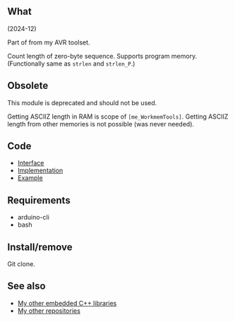 ## What

(2024-12)

Part of from my AVR toolset.

Count length of zero-byte sequence. Supports program memory.
(Functionally same as `strlen` and `strlen_P`.)


## Obsolete

This module is deprecated and should not be used.

Getting ASCIIZ length in RAM is scope of `[me_WorkmemTools]`.
Getting ASCIIZ length from other memories is not possible
(was never needed).


## Code

* [Interface][Interface]
* [Implementation][Implementation]
* [Example][Example]


## Requirements

  * arduino-cli
  * bash


## Install/remove

Git clone.


## See also

* [My other embedded C++ libraries][Embedded]
* [My other repositories][Repos]


[Interface]: src/me_Asciiz.h
[Implementation]: src/me_Asciiz.cpp
[Example]: examples/me_Asciiz/me_Asciiz.ino

[Embedded]: https://github.com/martin-eden/Embedded_Crafts/tree/master/Parts
[Repos]: https://github.com/martin-eden/contents

